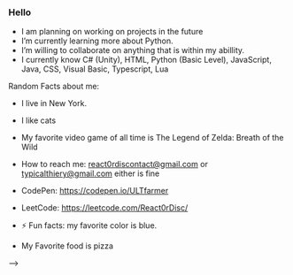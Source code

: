 ### Hello

- I am planning on working on projects in the future 
- I’m currently learning more about Python.
- I’m willing to collaborate on anything that is within my abillity.
- I currently know C# (Unity), HTML, Python (Basic Level), JavaScript, Java, CSS, Visual Basic, Typescript, Lua

Random Facts about me: 

- I live in New York. 
- I like cats 
- My favorite video game of all time is The Legend of Zelda: Breath of the Wild

- How to reach me: react0rdiscontact@gmail.com or typicalthiery@gmail.com either is fine
- CodePen: https://codepen.io/ULTfarmer
- LeetCode: https://leetcode.com/React0rDisc/

- ⚡ Fun facts: my favorite color is blue.
- My Favorite food is pizza 

-->
